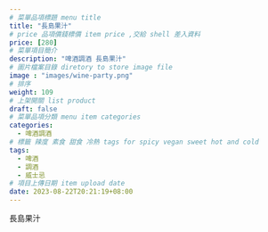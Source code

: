 ```yaml
---
# 菜單品項標題 menu title 
title: "長島果汁"
# price 品項價錢標價 item price ,交給 shell 差入資料
price: [280] 
# 菜單項目簡介 
description: "啤酒調酒 長島果汁"
# 圖片檔案目錄 diretory to store image file
image : "images/wine-party.png"
# 排序
weight: 109 
# 上架開關 list product 
draft: false
# 菜單品項分類 menu item categories 
categories:
  - 啤酒調酒 
# 標籤 辣度 素食 甜食 冷熱 tags for spicy vegan sweet hot and cold 
tags:
  - 啤酒
  - 調酒 
  - 威士忌
# 項目上傳日期 item upload date 
date: 2023-08-22T20:21:19+08:00
---
```


 長島果汁
